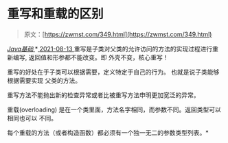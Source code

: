 <!--yml
category: 未分类
date: 0001-01-01 00:00:00
-->

# 重写和重载的区别

> 原文：[https://zwmst.com/349.html](https://zwmst.com/349.html)

   [ *Java基础* ](https://zwmst.com/java%e5%9f%ba%e7%a1%80)*[ <time datetime="2021-08-13T08:18:09+08:00"> 2021-08-13 </time> ](https://zwmst.com/349.html)  重写是子类对父类的允许访问的方法的实现过程进行重新编写, 返回值和形参都不能改变。即 外壳不变，核心重写！

重写的好处在于子类可以根据需要，定义特定于自己的行为。 也就是说子类能够根据需要实现 父类的方法。

重写方法不能抛出新的检查异常或者比被重写方法申明更加宽泛的异常。

重载(overloading) 是在一个类里面，方法名字相同，而参数不同。返回类型可以相同也可以 不同。

每个重载的方法（或者构造函数）都必须有一个独一无二的参数类型列表。*